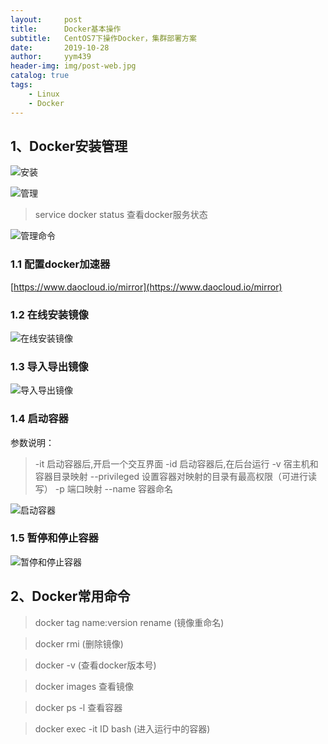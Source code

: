 ```yaml
---
layout:     post
title:      Docker基本操作
subtitle:   CentOS7下操作Docker，集群部署方案
date:       2019-10-28
author:     yym439
header-img: img/post-web.jpg
catalog: true
tags:
    - Linux 
    - Docker
---
```



## 1、Docker安装管理

![安装](https://yym439.github.io/img/docker-1.png "安装")

![管理](https://yym439.github.io/img/docker-2.png "管理")

> service docker status  查看docker服务状态

![管理命令](https://yym439.github.io/img/docker-3.png "管理命令")

### 1.1 配置docker加速器
[https://www.daocloud.io/mirror](https://www.daocloud.io/mirror)


### 1.2 在线安装镜像
![在线安装镜像](https://yym439.github.io/img/docker-4.jpg "在线安装镜像")


### 1.3 导入导出镜像
![导入导出镜像](https://yym439.github.io/img/docker-5.png "导入导出镜像")


### 1.4 启动容器

参数说明：
> -it 启动容器后,开启一个交互界面
> -id 启动容器后,在后台运行
> -v 宿主机和容器目录映射
> --privileged 设置容器对映射的目录有最高权限（可进行读写）
> -p 端口映射
> --name 容器命名

![启动容器](https://yym439.github.io/img/docker-6.png "启动容器")

### 1.5 暂停和停止容器
![暂停和停止容器](https://yym439.github.io/img/docker-7.png "暂停和停止容器")

## 2、Docker常用命令
> docker tag name:version  rename (镜像重命名)

> docker rmi (删除镜像)

> docker -v (查看docker版本号)

> docker images 查看镜像

> docker ps -l 查看容器

> docker exec -it ID bash  (进入运行中的容器)

